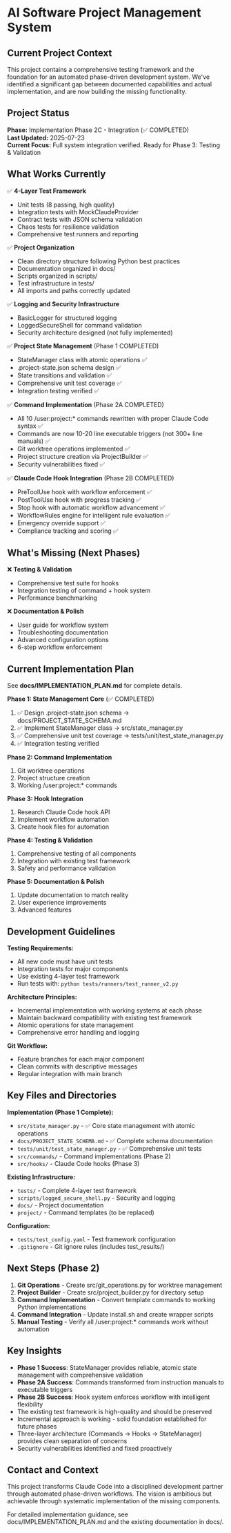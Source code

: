 # AI Software Project Management System

## Current Project Context

This project contains a comprehensive testing framework and the foundation for an automated phase-driven development system. We've identified a significant gap between documented capabilities and actual implementation, and are now building the missing functionality.

## Project Status

**Phase:** Implementation Phase 2C - Integration (✅ COMPLETED)  
**Last Updated:** 2025-07-23  
**Current Focus:** Full system integration verified. Ready for Phase 3: Testing & Validation

## What Works Currently

✅ **4-Layer Test Framework**
- Unit tests (8 passing, high quality)
- Integration tests with MockClaudeProvider  
- Contract tests with JSON schema validation
- Chaos tests for resilience validation
- Comprehensive test runners and reporting

✅ **Project Organization**
- Clean directory structure following Python best practices
- Documentation organized in docs/
- Scripts organized in scripts/
- Test infrastructure in tests/
- All imports and paths correctly updated

✅ **Logging and Security Infrastructure**
- BasicLogger for structured logging
- LoggedSecureShell for command validation
- Security architecture designed (not fully implemented)

✅ **Project State Management** (Phase 1 COMPLETED)
- StateManager class with atomic operations ✅
- .project-state.json schema design ✅ 
- State transitions and validation ✅
- Comprehensive unit test coverage ✅
- Integration testing verified ✅

✅ **Command Implementation** (Phase 2A COMPLETED)
- All 10 /user:project:* commands rewritten with proper Claude Code syntax ✅
- Commands are now 10-20 line executable triggers (not 300+ line manuals) ✅
- Git worktree operations implemented ✅
- Project structure creation via ProjectBuilder ✅
- Security vulnerabilities fixed ✅

✅ **Claude Code Hook Integration** (Phase 2B COMPLETED)
- PreToolUse hook with workflow enforcement ✅
- PostToolUse hook with progress tracking ✅
- Stop hook with automatic workflow advancement ✅
- WorkflowRules engine for intelligent rule evaluation ✅
- Emergency override support ✅
- Compliance tracking and scoring ✅

## What's Missing (Next Phases)

❌ **Testing & Validation**
- Comprehensive test suite for hooks
- Integration testing of command + hook system
- Performance benchmarking

❌ **Documentation & Polish**
- User guide for workflow system
- Troubleshooting documentation
- Advanced configuration options
- 6-step workflow enforcement

## Current Implementation Plan

See **docs/IMPLEMENTATION_PLAN.md** for complete details.

**Phase 1: State Management Core** (✅ COMPLETED)
1. ✅ Design .project-state.json schema → docs/PROJECT_STATE_SCHEMA.md
2. ✅ Implement StateManager class → src/state_manager.py  
3. ✅ Comprehensive unit test coverage → tests/unit/test_state_manager.py
4. ✅ Integration testing verified

**Phase 2: Command Implementation**
1. Git worktree operations
2. Project structure creation
3. Working /user:project:* commands

**Phase 3: Hook Integration**
1. Research Claude Code hook API
2. Implement workflow automation
3. Create hook files for automation

**Phase 4: Testing & Validation**
1. Comprehensive testing of all components
2. Integration with existing test framework
3. Safety and performance validation

**Phase 5: Documentation & Polish**
1. Update documentation to match reality
2. User experience improvements
3. Advanced features

## Development Guidelines

**Testing Requirements:**
- All new code must have unit tests
- Integration tests for major components
- Use existing 4-layer test framework
- Run tests with: `python tests/runners/test_runner_v2.py`

**Architecture Principles:**
- Incremental implementation with working systems at each phase
- Maintain backward compatibility with existing test framework  
- Atomic operations for state management
- Comprehensive error handling and logging

**Git Workflow:**
- Feature branches for each major component
- Clean commits with descriptive messages
- Regular integration with main branch

## Key Files and Directories

**Implementation (Phase 1 Complete):**
- `src/state_manager.py` - ✅ Core state management with atomic operations
- `docs/PROJECT_STATE_SCHEMA.md` - ✅ Complete schema documentation
- `tests/unit/test_state_manager.py` - ✅ Comprehensive unit tests
- `src/commands/` - Command implementations (Phase 2)
- `src/hooks/` - Claude Code hooks (Phase 3)

**Existing Infrastructure:**
- `tests/` - Complete 4-layer test framework
- `scripts/logged_secure_shell.py` - Security and logging
- `docs/` - Project documentation
- `project/` - Command templates (to be replaced)

**Configuration:**
- `tests/test_config.yaml` - Test framework configuration
- `.gitignore` - Git ignore rules (includes test_results/)

## Next Steps (Phase 2)

1. **Git Operations** - Create src/git_operations.py for worktree management
2. **Project Builder** - Create src/project_builder.py for directory setup
3. **Command Implementation** - Convert template commands to working Python implementations
4. **Command Integration** - Update install.sh and create wrapper scripts
5. **Manual Testing** - Verify all /user:project:* commands work without automation

## Key Insights

- **Phase 1 Success**: StateManager provides reliable, atomic state management with comprehensive validation
- **Phase 2A Success**: Commands transformed from instruction manuals to executable triggers
- **Phase 2B Success**: Hook system enforces workflow with intelligent flexibility
- The existing test framework is high-quality and should be preserved
- Incremental approach is working - solid foundation established for future phases
- Three-layer architecture (Commands → Hooks → StateManager) provides clean separation of concerns
- Security vulnerabilities identified and fixed proactively

## Contact and Context

This project transforms Claude Code into a disciplined development partner through automated phase-driven workflows. The vision is ambitious but achievable through systematic implementation of the missing components.

For detailed implementation guidance, see docs/IMPLEMENTATION_PLAN.md and the existing documentation in docs/.